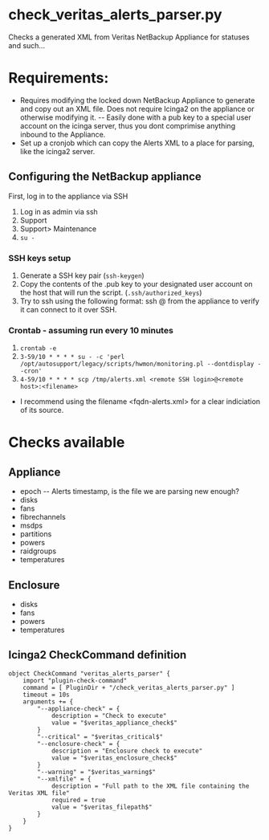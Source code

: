 # check_veritas_alerts_parser.py
Checks a generated XML from Veritas NetBackup Appliance for statuses and such...

# Requirements:
* Requires modifying the locked down NetBackup Appliance to generate and copy out an XML file. Does not require Icinga2 on the appliance or otherwise modifying it.
-- Easily done with a pub key to a special user account on the icinga server, thus you dont comprimise anything inbound to the Appliance.
* Set up a cronjob which can copy the Alerts XML to a place for parsing, like the icinga2 server.

## Configuring the NetBackup appliance
First, log in to the appliance via SSH
1. Log in as admin via ssh
2. Support
3. Support> Maintenance
4. ```su -```

### SSH keys setup
1. Generate a SSH key pair (```ssh-keygen```)
2. Copy the contents of the .pub key to your designated user account on the host that will run the script. (```.ssh/authorized_keys```)
3. Try to ssh using the following format: ssh <remote SSH login>@<remote host> from the appliance to verify it can connect to it over SSH.

### Crontab - assuming run every 10 minutes
1. ```crontab -e```
2. ```3-59/10 * * * * su - -c 'perl /opt/autosupport/legacy/scripts/hwmon/monitoring.pl --dontdisplay --cron'```
3. ```4-59/10 * * * * scp /tmp/alerts.xml <remote SSH login>@<remote host>:<filename>```
 - I recommend using the filename <fqdn-alerts.xml> for a clear indiciation of its source.


# Checks available
## Appliance
* epoch
-- Alerts timestamp, is the file we are parsing new enough?
* disks
* fans
* fibrechannels
* msdps
* partitions
* powers
* raidgroups
* temperatures
## Enclosure
* disks
* fans
* powers
* temperatures

## Icinga2 CheckCommand definition
```
object CheckCommand "veritas_alerts_parser" {
    import "plugin-check-command"
    command = [ PluginDir + "/check_veritas_alerts_parser.py" ]
    timeout = 10s
    arguments += {
        "--appliance-check" = {
            description = "Check to execute"
            value = "$veritas_appliance_check$"
        }
        "--critical" = "$veritas_critical$"
        "--enclosure-check" = {
            description = "Enclosure check to execute"
            value = "$veritas_enclosure_check$"
        }
        "--warning" = "$veritas_warning$"
        "--xmlfile" = {
            description = "Full path to the XML file containing the Veritas XML file"
            required = true
            value = "$veritas_filepath$"
        }
    }
}
```
